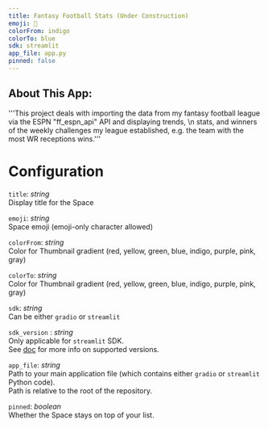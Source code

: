 ```yaml
---
title: Fantasy Football Stats (Under Construction)
emoji: 🏈
colorFrom: indigo
colorTo: blue
sdk: streamlit
app_file: app.py
pinned: false
---
```


## About This App:

'''This project deals with importing the data from my fantasy football league via the ESPN "ff_espn_api" API and displaying trends, \n
   stats, and winners of the weekly challenges my league established, e.g. the team with the most WR receptions wins.'''
   
# Configuration

`title`: _string_  
Display title for the Space

`emoji`: _string_  
Space emoji (emoji-only character allowed)

`colorFrom`: _string_  
Color for Thumbnail gradient (red, yellow, green, blue, indigo, purple, pink, gray)

`colorTo`: _string_  
Color for Thumbnail gradient (red, yellow, green, blue, indigo, purple, pink, gray)

`sdk`: _string_  
Can be either `gradio` or `streamlit`

`sdk_version` : _string_  
Only applicable for `streamlit` SDK.  
See [doc](https://hf.co/docs/hub/spaces) for more info on supported versions.

`app_file`: _string_  
Path to your main application file (which contains either `gradio` or `streamlit` Python code).  
Path is relative to the root of the repository.

`pinned`: _boolean_  
Whether the Space stays on top of your list.
